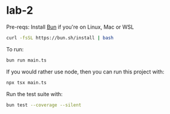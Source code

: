 # lab-2
Pre-reqs: Install [Bun](https://bun.sh) if you're on Linux, Mac or WSL
```bash
curl -fsSL https://bun.sh/install | bash
```

To run: 
```bash
bun run main.ts
```

If you would rather use node, then you can run this project with:
```bash
npx tsx main.ts
```

Run the test suite with:
```bash
bun test --coverage --silent
```

